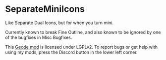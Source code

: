 # SeparateMiniIcons
Like Separate Dual Icons, but for when you turn mini.

Currently known to break Fine Outline, and also known to be ignored by one of the bugfixes in Misc Bugfixes.

This [Geode mod](https://geode-sdk.org) is licensed under LGPLv2. To report bugs or get help with using my mods, press the Discord button in the lower left corner.